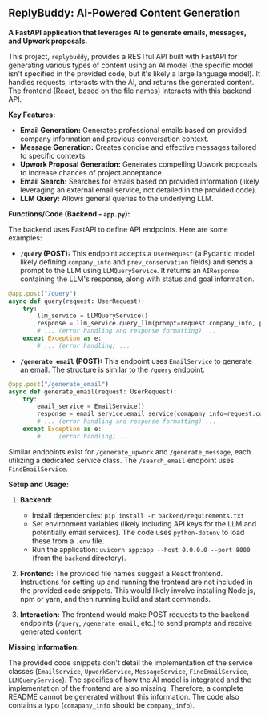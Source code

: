 ## ReplyBuddy: AI-Powered Content Generation

**A FastAPI application that leverages AI to generate emails, messages, and Upwork proposals.**

This project, `replybuddy`, provides a RESTful API built with FastAPI for generating various types of content using an AI model (the specific model isn't specified in the provided code, but it's likely a large language model).  It handles requests, interacts with the AI, and returns the generated content.  The frontend (React, based on the file names) interacts with this backend API.

**Key Features:**

* **Email Generation:** Generates professional emails based on provided company information and previous conversation context.
* **Message Generation:** Creates concise and effective messages tailored to specific contexts.
* **Upwork Proposal Generation:** Generates compelling Upwork proposals to increase chances of project acceptance.
* **Email Search:** Searches for emails based on provided information (likely leveraging an external email service, not detailed in the provided code).
* **LLM Query:** Allows general queries to the underlying LLM.

**Functions/Code (Backend - `app.py`):**

The backend uses FastAPI to define API endpoints.  Here are some examples:


* **`/query` (POST):**  This endpoint accepts a `UserRequest` (a Pydantic model likely defining `company_info` and `prev_conservation` fields) and sends a prompt to the LLM using `LLMQueryService`. It returns an `AIResponse` containing the LLM's response, along with status and goal information.

```python
@app.post("/query")
async def query(request: UserRequest):
    try:
        llm_service = LLMQueryService()
        response = llm_service.query_llm(prompt=request.company_info, prev_conservation=request.prev_conservation)
        # ... (error handling and response formatting) ...
    except Exception as e:
        # ... (error handling) ...
```

* **`/generate_email` (POST):** This endpoint uses `EmailService` to generate an email.  The structure is similar to the `/query` endpoint.

```python
@app.post("/generate_email")
async def generate_email(request: UserRequest):
    try:
        email_service = EmailService()
        response = email_service.email_service(comapany_info=request.company_info, prev_conservation=request.prev_conservation)
        # ... (error handling and response formatting) ...
    except Exception as e:
        # ... (error handling) ...
```

Similar endpoints exist for `/generate_upwork` and `/generate_message`, each utilizing a dedicated service class.  The `/search_email` endpoint uses `FindEmailService`.

**Setup and Usage:**

1. **Backend:**
    * Install dependencies: `pip install -r backend/requirements.txt`
    * Set environment variables (likely including API keys for the LLM and potentially email services).  The code uses `python-dotenv` to load these from a `.env` file.
    * Run the application: `uvicorn app:app --host 0.0.0.0 --port 8000` (from the `backend` directory).

2. **Frontend:**
   The provided file names suggest a React frontend.  Instructions for setting up and running the frontend are not included in the provided code snippets.  This would likely involve installing Node.js, npm or yarn, and then running build and start commands.

3. **Interaction:**
   The frontend would make POST requests to the backend endpoints (`/query`, `/generate_email`, etc.) to send prompts and receive generated content.


**Missing Information:**

The provided code snippets don't detail the implementation of the service classes (`EmailService`, `UpworkService`, `MessageService`, `FindEmailService`, `LLMQueryService`).  The specifics of how the AI model is integrated and the implementation of the frontend are also missing.  Therefore, a complete README cannot be generated without this information.  The code also contains a typo (`comapany_info` should be `company_info`).
